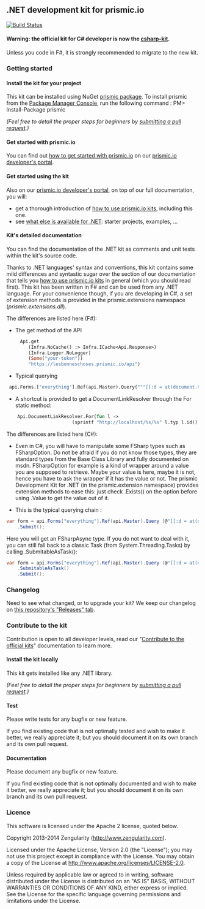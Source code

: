 ## .NET development kit for prismic.io

[![Build Status](https://api.travis-ci.org/prismicio/dotnet-kit.png)](https://travis-ci.org/prismicio/dotnet-kit)

#### Warning: the official kit for C# developer is now the [csharp-kit](https://github.com/prismicio/csharp-kit).
Unless you code in F#, it is strongly recommended to migrate to the new kit.

### Getting started

#### Install the kit for your project

This kit can be installed using NuGet [prismic package](https://www.nuget.org/packages/prismic/).
To install prismic from the [Package Manager Console](http://docs.nuget.org/docs/start-here/using-the-package-manager-console), run the following command :
PM> Install-Package prismic

*(Feel free to detail the proper steps for beginners by [submitting a pull request](https://developers.prismic.io/documentation/UszOeAEAANUlwFpp/contribute-to-the-official-kits).)*

#### Get started with prismic.io

You can find out [how to get started with prismic.io](https://developers.prismic.io/documentation/UjBaQsuvzdIHvE4D/getting-started) on our [prismic.io developer's portal](https://developers.prismic.io/).

#### Get started using the kit

Also on our [prismic.io developer's portal](https://developers.prismic.io/), on top of our full documentation, you will:
 * get a thorough introduction of [how to use prismic.io kits](https://developers.prismic.io/documentation/UjBe8bGIJ3EKtgBZ/api-documentation#kits-and-helpers), including this one.
 * see [what else is available for .NET](https://developers.prismic.io/technologies/UjBiDcuvzeMJvE4u/net): starter projects, examples, ...


#### Kit's detailed documentation

You can find the documentation of the .NET kit as comments and unit tests within the kit's source code.


Thanks to .NET languages' syntax and conventions, this kit contains some mild differences and syntastic sugar over the section of our documentation that tells you [how to use prismic.io kits](https://developers.prismic.io/documentation/UjBe8bGIJ3EKtgBZ/api-documentation#kits-and-helpers) in general (which you should read first).
This kit has been written in F# and can be used from any .NET language. For your convenience though, if you are developing in C#, a set of extension methods is provided in the prismic.extensions namespace (_prismic.extensions.dll_).

The differences are listed here (F#):
 * The get method of the API
``` ocaml
     Api.get
        (Infra.NoCache() :> Infra.ICache<Api.Response>)
        (Infra.Logger.NoLogger)
        (Some("your-token"))
        "https://lesbonneschoses.prismic.io/api")
```
 * Typical querying
``` ocaml
 api.Forms.["everything"].Ref(api.Master).Query("""[[:d = at(document.type, "docchapter")]]""").Submit()
```
* A shortcut is provided to get a DocumentLinkResolver through the For static method:
``` ocaml
	Api.DocumentLinkResolver.For(fun l ->
                        (sprintf "http://localhost/%s/%s" l.typ l.id))
```

The differences are listed here (C#):
 * Even in C#, you will have to manipulate some FSharp types such as FSharpOption. Do not be afraid if you do not know those types, they are standard types from the Base Class Library and fully documented on msdn.
 FSharpOption for example is a kind of wrapper around a value you are supposed to retrieve. Maybe your value is here, maybe it is not, hence you have to ask the wrapper if it has the value or not.
 The prismic Development Kit for .NET (in the prismic.extension namespace) provides extension methods to ease this: just check .Exists() on the option before using .Value to get the value out of it.

* This is the typical querying chain :
``` csharp
var form = api.Forms["everything"].Ref(api.Master).Query (@"[[:d = at(document.type, ""docchapter"")]]")
	.Submit();
```
Here you will get an FSharpAsync type. If you do not want to deal with it, you can still fall back to a classic Task (from System.Threading.Tasks) by calling .SubmitableAsTask():
``` csharp
var form = api.Forms["everything"].Ref(api.Master).Query (@"[[:d = at(document.type, ""docchapter"")]]")
	.SubmitableAsTask()
	.Submit();
```

### Changelog

Need to see what changed, or to upgrade your kit? We keep our changelog on [this repository's "Releases" tab](https://github.com/prismicio/dotnet-kit/releases).

### Contribute to the kit

Contribution is open to all developer levels, read our "[Contribute to the official kits](https://developers.prismic.io/documentation/UszOeAEAANUlwFpp/contribute-to-the-official-kits)" documentation to learn more.

#### Install the kit locally

This kit gets installed like any .NET library.

*(Feel free to detail the proper steps for beginners by [submitting a pull request](https://developers.prismic.io/documentation/UszOeAEAANUlwFpp/contribute-to-the-official-kits).)*

#### Test

Please write tests for any bugfix or new feature.

If you find existing code that is not optimally tested and wish to make it better, we really appreciate it; but you should document it on its own branch and its own pull request.

#### Documentation

Please document any bugfix or new feature.

If you find existing code that is not optimally documented and wish to make it better, we really appreciate it; but you should document it on its own branch and its own pull request.

### Licence

This software is licensed under the Apache 2 license, quoted below.

Copyright 2013-2014 Zengularity (http://www.zengularity.com).

Licensed under the Apache License, Version 2.0 (the "License"); you may not use this project except in compliance with the License. You may obtain a copy of the License at http://www.apache.org/licenses/LICENSE-2.0.

Unless required by applicable law or agreed to in writing, software distributed under the License is distributed on an "AS IS" BASIS, WITHOUT WARRANTIES OR CONDITIONS OF ANY KIND, either express or implied. See the License for the specific language governing permissions and limitations under the License.
